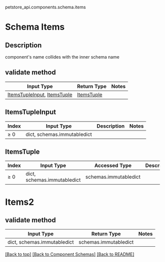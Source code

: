 petstore_api.components.schema.items
# Schema Items

## Description
component&#x27;s name collides with the inner schema name

## validate method
Input Type | Return Type | Notes
------------ | ------------- | -------------
[ItemsTupleInput](#itemstupleinput), [ItemsTuple](#itemstuple) | [ItemsTuple](#itemstuple) |

## ItemsTupleInput
Index | Input Type | Description | Notes
------------- | ------------- | ------------- | -------------
≥ 0 | dict, schemas.immutabledict |  |

## ItemsTuple
Index | Input Type | Accessed Type | Description | Notes
------------- | ------------- | ------------- | ------------- | -------------
≥ 0 | dict, schemas.immutabledict | schemas.immutabledict |  |

# Items2

## validate method
Input Type | Return Type | Notes
------------ | ------------- | -------------
dict, schemas.immutabledict | schemas.immutabledict |

[[Back to top]](#top) [[Back to Component Schemas]](../../../README.md#Component-Schemas) [[Back to README]](../../../README.md)
